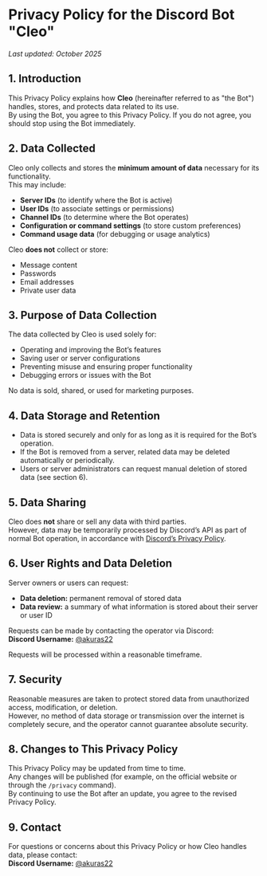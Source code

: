 # Privacy Policy for the Discord Bot "Cleo"

_Last updated: October 2025_

## 1. Introduction
This Privacy Policy explains how **Cleo** (hereinafter referred to as "the Bot") handles, stores, and protects data related to its use.  
By using the Bot, you agree to this Privacy Policy. If you do not agree, you should stop using the Bot immediately.

## 2. Data Collected
Cleo only collects and stores the **minimum amount of data** necessary for its functionality.  
This may include:
- **Server IDs** (to identify where the Bot is active)  
- **User IDs** (to associate settings or permissions)  
- **Channel IDs** (to determine where the Bot operates)  
- **Configuration or command settings** (to store custom preferences)  
- **Command usage data** (for debugging or usage analytics)

Cleo **does not** collect or store:
- Message content  
- Passwords  
- Email addresses  
- Private user data  

## 3. Purpose of Data Collection
The data collected by Cleo is used solely for:
- Operating and improving the Bot’s features  
- Saving user or server configurations  
- Preventing misuse and ensuring proper functionality  
- Debugging errors or issues with the Bot

No data is sold, shared, or used for marketing purposes.

## 4. Data Storage and Retention
- Data is stored securely and only for as long as it is required for the Bot’s operation.  
- If the Bot is removed from a server, related data may be deleted automatically or periodically.  
- Users or server administrators can request manual deletion of stored data (see section 6).

## 5. Data Sharing
Cleo does **not** share or sell any data with third parties.  
However, data may be temporarily processed by Discord’s API as part of normal Bot operation, in accordance with [Discord’s Privacy Policy](https://discord.com/privacy).

## 6. User Rights and Data Deletion
Server owners or users can request:
- **Data deletion:** permanent removal of stored data  
- **Data review:** a summary of what information is stored about their server or user ID  

Requests can be made by contacting the operator via Discord:  
**Discord Username:** [@akuras22](https://discord.com/users/akuras22)

Requests will be processed within a reasonable timeframe.

## 7. Security
Reasonable measures are taken to protect stored data from unauthorized access, modification, or deletion.  
However, no method of data storage or transmission over the internet is completely secure, and the operator cannot guarantee absolute security.

## 8. Changes to This Privacy Policy
This Privacy Policy may be updated from time to time.  
Any changes will be published (for example, on the official website or through the `/privacy` command).  
By continuing to use the Bot after an update, you agree to the revised Privacy Policy.

## 9. Contact
For questions or concerns about this Privacy Policy or how Cleo handles data, please contact:  
**Discord Username:** [@akuras22](https://discord.com/users/akuras22)
